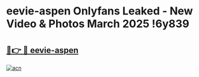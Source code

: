 # eevie-aspen Onlyfans Leaked - New Video & Photos March 2025 !6y839

# <h2><a href="https://php7zj.iuczelnia.edu.pl?title=eevie-aspen&ref=6y839">🔗👉 🔴 eevie-aspen</a></h2>

[![acn](https://github.com/user-attachments/assets/0f9c940e-d8b0-45ae-aac7-cd30a18b3e1c)](https://php7zj.iuczelnia.edu.pl?title=eevie-aspen&ref=6y839)

